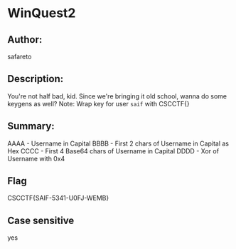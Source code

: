 # WinQuest2

## Author:
safareto
 
## Description:
You're not half bad, kid. Since we're bringing it old school, wanna do some keygens as well?
Note: Wrap key for user `saif` with CSCCTF{}

## Summary:
AAAA - Username in Capital
BBBB - First 2 chars of Username in Capital as Hex
CCCC - First 4 Base64 chars of Username in Capital
DDDD - Xor of Username with 0x4 

## Flag
CSCCTF{SAIF-5341-U0FJ-WEMB}

## Case sensitive 
yes